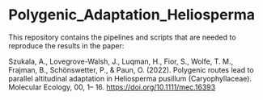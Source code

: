 # Polygenic_Adaptation_Heliosperma
This repository contains the pipelines and scripts that are needed to reproduce the results in the paper:

Szukala, A., Lovegrove-Walsh, J., Luqman, H., Fior, S., Wolfe, T. M., Frajman, B., Schönswetter, P., & Paun, O. (2022). Polygenic routes lead to parallel altitudinal adaptation in Heliosperma pusillum (Caryophyllaceae). Molecular Ecology, 00, 1– 16. https://doi.org/10.1111/mec.16393 
